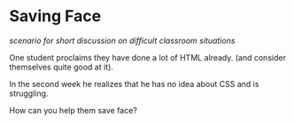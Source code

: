 
# Saving Face

*scenario for short discussion on difficult classroom situations*

One student proclaims they have done a lot of HTML already.
(and consider themselves quite good at it).

In the second week he realizes that he has no idea about CSS and is struggling.

How can you help them save face?
